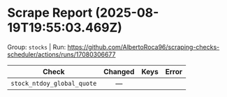 # Scrape Report (2025-08-19T19:55:03.469Z)

Group: `stocks`  |  Run: https://github.com/AlbertoRoca96/scraping-checks-scheduler/actions/runs/17080306677

| Check | Changed | Keys | Error |
|---|:---:|:--|:--|
| `stock_ntdoy_global_quote` | — |  |  |
